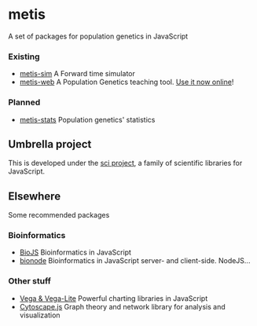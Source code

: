 # metis

A set of packages for population genetics in JavaScript

### Existing

- [metis-sim](https://github.com/tiagoantao/metis-sim) A Forward time simulator
- [metis-web](https://github.com/tiagoantao/metis-web) A Population Genetics teaching tool. [Use it now online](http://tiago.org/sim)!


### Planned

- [metis-stats](https://github.com/tiagoantao/metis-stats) Population genetics' statistics


## Umbrella project

This is developed under the [sci project](https://github.com/tiagoantao/sci), a family of
scientific libraries for JavaScript.

## Elsewhere

Some recommended packages

### Bioinformatics

- [BioJS](https://biojs.net) Bioinformatics in JavaScript
- [bionode](https://bionode.io) Bioinformatics in JavaScript server- and client-side. NodeJS...

### Other stuff

- [Vega & Vega-Lite](https://vega.github.io) Powerful charting libraries in JavaScript
- [Cytoscape.js](https://js.cytoscape.org) Graph theory and network library for analysis and visualization
